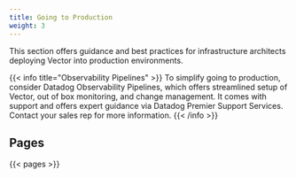 ```yaml
---
title: Going to Production
weight: 3
---
```


This section offers guidance and best practices for infrastructure architects deploying Vector into production environments.

{{< info title="Observability Pipelines" >}}
To simplify going to production, consider Datadog Observability Pipelines, which offers streamlined setup of Vector, out of box monitoring, and change management. It comes with support and offers expert guidance via Datadog Premier Support Services. Contact your sales rep for more information.
{{< /info >}}

## Pages

{{< pages >}}
